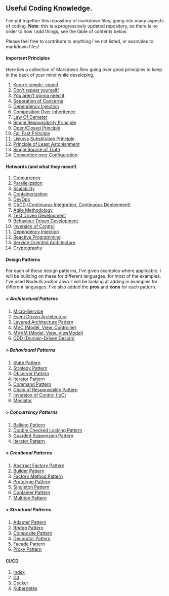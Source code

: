 ## Useful Coding Knowledge. 

I've put together this repository of markdown files, going into many aspects of coding.
**Note**: this is a progressively updated repository, so there is no order to how I add things, see the table of contents below.

Please feel free to contribute to anything I've not listed, or examples to markdown files!

#### Important Principles

Here lies a collection of Markdown files going over good principles to keep in the back of your mind while
developing. 

1. [Keep it simple, stupid](important-principles/kiss.md)
2. [Don't repeat yourself!](important-principles/dry.md)
3. [You aren't gonna need it](important-principles/yagni.md)
4. [Seperation of Concerns](important-principles/seperation-of-concerns.md)
5. [Dependency Injection](important-principles/dependency-injection.md)
6. [Composition Over Inheritence](important-principles/composition-over-inheritence.md)
7. [Law Of Demeter](important-principles/law-of-demeter.md)
8. [Single Responsibility Principle](important-principles/single-responsibility-principle.md)
9. [Open/Closed Principle](important-principles/open-close-principle.md)
10. [Fail Fast Principle](important-principles/fail-fast.md)
11. [Liskovs Substitution Principle](important-principles/liskovs-substitution-principle.md)
12. [Principle of Least Astonishment](important-principles/pola.md)
13. [Single Source of Truth](important-principles/ssot.md)
14. [Convention over Configuration](important-principles/coc.md)

#### Hotwords (and what they mean!)
1. [Concurrency](hotword-definitions/concurrency.md)
2. [Parallelization](hotword-definitions/parallelization.md)
3. [Scalability](hotword-definitions/scalability.md)
4. [Containerization](hotword-definitions/containerization.md)
5. [DevOps](hotword-definitions/dev-ops.md)
6. [CI/CD (Continuous Integration, Continuous Deployment)](hotword-definitions/ci-cd.md)
7. [Agile Methodology](hotword-definitions/agile-methodology.md)
8. [Test Driven Development](hotword-definitions/test-driven-development.md)
9. [Behaviour Driven Development](hotword-definitions/behaviour-driven-development.md)
10. [Inversion of Control](hotword-definitions/inversion-of-control.md)
11. [Dependency Injection](hotword-definitions/dependency-injection.md)
12. [Reactive Programming](hotword-definitions/reactive-programming.md)
13. [Service Oriented Architecture](hotword-definitions/service-oriented-architecture.md)
14. [Cryptography](hotword-definitions/cryptography.md)

#### Design Patterns

For each of these design patterns, I've given examples where applicable. I will be building on these for different languages. 
for most of the examples, I've used NodeJS and/or Java. I will be looking at adding in examples for different languages. I've also 
added the **pros** and **cons** for each pattern.

##### > Architectural Patterns
1. [Micro-Service](design-patterns/architectural/MicroservicePattern.md)
2. [Event Driven Architecture](design-patterns/architectural/EventDrivenArchitecture.md)
3. [Layered Architecture Pattern](design-patterns/architectural/LayeredArchitecturePattern.md)
4. [MVC (Model, View, Controller)](design-patterns/architectural/MVC.md)
5. [MVVM (Model, View, ViewModel)](design-patterns/architectural/MVVM.md)
6. [DDD (Domain-Driven Design)](design-patterns/architectural/DomainDrivenDesign.md)

##### > Behavioural Patterns
1. [State Pattern](design-patterns/behavioural/StatePattern.md)
2. [Strategy Pattern](design-patterns/behavioural/StrategyPattern.md)
3. [Observer Pattern](design-patterns/behavioural/ObserverPattern.md)
4. [Iterator Pattern](design-patterns/behavioural/IteratorPattern.md)
5. [Command Pattern](design-patterns/behavioural/CommandPattern.md)
6. [Chain of Responsibility Pattern](design-patterns/behavioural/ChainOfResponsibilityPattern.md)
7. [Inversion of Control (IoC)](design-patterns/behavioural/InversionOfControl.md)
8. [Mediator](design-patterns/behavioural/Mediator.md)

##### > Concurrency Patterns
1. [Balking Pattern](design-patterns/concurrency/BalkingPattern.md)
2. [Double Checked Locking Pattern](design-patterns/concurrency/DoubleCheckedLockingPattern.md)
3. [Guarded Suspension Pattern](design-patterns/concurrency/GuardedSuspensionPattern.md)
4. [Iterator Pattern](design-patterns/concurrency/ThreadPoolPattern.md)

##### > Creational Patterns
1. [Abstract Factory Pattern](design-patterns/creational/AbstractFactoryPattern.md)
2. [Builder Pattern](design-patterns/creational/BuilderPattern.md)
3. [Factory Method Pattern](design-patterns/creational/FactoryMethodPattern.md)
4. [Prototype Pattern](design-patterns/creational/PrototypePattern.md)
5. [Singleton Pattern](design-patterns/creational/Singleton.md)
6. [Container Pattern](design-patterns/creational/ContainerPattern.md)
7. [Multiton Pattern](design-patterns/creational/Multiton.md)

##### > Structural Patterns
1. [Adapter Pattern](design-patterns/structural/AdapterPattern.md)
2. [Bridge Pattern](design-patterns/structural/BridgePattern.md)
3. [Composite Pattern](design-patterns/structural/CompositePattern.md)
4. [Decorator Pattern](design-patterns/structural/DecoratorPattern.md)
5. [Facade Pattern](design-patterns/structural/FacadePattern.md)
6. [Proxy Pattern](design-patterns/structural/ProxyPattern.md)

#### CI/CD
1. [Index](ci-cd/index.md)
2. [Git](ci-cd/git/index.md)
3. [Docker](ci-cd/docker/index.md)
4. [Kubernetes](ci-cd/kubernetes/index.md)